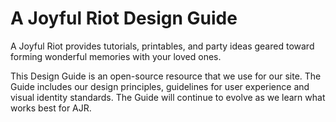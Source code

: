 # A Joyful Riot Design Guide

A Joyful Riot provides tutorials, printables, and party ideas geared toward forming wonderful memories with your loved ones.

This Design Guide is an open-source resource that we use for our site. The Guide includes our design principles, guidelines for user experience and visual identity standards. The Guide will continue to evolve as we learn what works best for AJR. 
